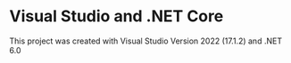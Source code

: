# Visual Studio and .NET Core

This project was created with Visual Studio Version 2022 (17.1.2) and .NET 6.0